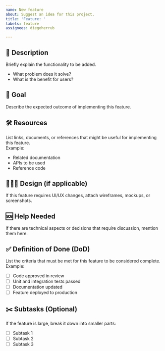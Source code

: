 ```yaml
---
name: New feature
about: Suggest an idea for this project.
title: 'Feature: '
labels: feature
assignees: diegoherrub

---
```


## 📝 Description  
Briefly explain the functionality to be added.  
- What problem does it solve?  
- What is the benefit for users?  

## 🎯 Goal  
Describe the expected outcome of implementing this feature.

## 🛠️ Resources  
List links, documents, or references that might be useful for implementing this feature.  
Example:
- Related documentation  
- APIs to be used  
- Reference code  

## 👩🏽‍🎨 Design (if applicable)  
If this feature requires UI/UX changes, attach wireframes, mockups, or screenshots.

## 🆘 Help Needed  
If there are technical aspects or decisions that require discussion, mention them here.  

## ✅ Definition of Done (DoD)  
List the criteria that must be met for this feature to be considered complete.  
Example:
- [ ] Code approved in review  
- [ ] Unit and integration tests passed  
- [ ] Documentation updated  
- [ ] Feature deployed to production  

## ✂️ Subtasks (Optional)  
If the feature is large, break it down into smaller parts:  
- [ ] Subtask 1  
- [ ] Subtask 2  
- [ ] Subtask 3
